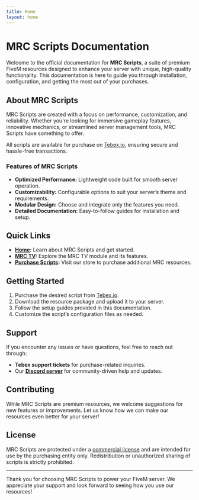```yaml
---
title: Home
layout: home
---
```


# MRC Scripts Documentation

Welcome to the official documentation for **MRC Scripts**, a suite of premium FiveM resources designed to enhance your server with unique, high-quality functionality. This documentation is here to guide you through installation, configuration, and getting the most out of your purchases.

## About MRC Scripts

MRC Scripts are created with a focus on performance, customization, and reliability. Whether you're looking for immersive gameplay features, innovative mechanics, or streamlined server management tools, MRC Scripts have something to offer.

All scripts are available for purchase on [Tebex.io](https://tebex.io), ensuring secure and hassle-free transactions.

### Features of MRC Scripts

- **Optimized Performance:** Lightweight code built for smooth server operation.
- **Customizability:** Configurable options to suit your server’s theme and requirements.
- **Modular Design:** Choose and integrate only the features you need.
- **Detailed Documentation:** Easy-to-follow guides for installation and setup.

## Quick Links

- **[Home](index.md):** Learn about MRC Scripts and get started.
- **[MRC TV](mrc-tv.md):** Explore the MRC TV module and its features.
- **[Purchase Scripts](https://your-tebex-store-link):** Visit our store to purchase additional MRC resources.

## Getting Started

1. Purchase the desired script from [Tebex.io](https://your-tebex-store-link).
2. Download the resource package and upload it to your server.
3. Follow the setup guides provided in this documentation.
4. Customize the script’s configuration files as needed.

## Support

If you encounter any issues or have questions, feel free to reach out through:
- **Tebex support tickets** for purchase-related inquiries.
- Our **[Discord server](https://discord.gg/your-discord-link)** for community-driven help and updates.

## Contributing

While MRC Scripts are premium resources, we welcome suggestions for new features or improvements. Let us know how we can make our resources even better for your server!

## License

MRC Scripts are protected under a [commercial license](LICENSE) and are intended for use by the purchasing entity only. Redistribution or unauthorized sharing of scripts is strictly prohibited.

---

Thank you for choosing MRC Scripts to power your FiveM server. We appreciate your support and look forward to seeing how you use our resources!
